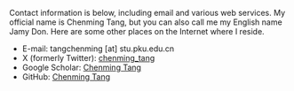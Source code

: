 Contact information is below, including email and various web services. My official name is Chenming Tang, but you can also call me my English name Jamy Don. Here are some other places on the Internet where I reside.
- E-mail: tangchenming [at] stu.pku.edu.cn
- X (formerly Twitter): [chenming_tang](https://x.com/chenming_tang)
- Google Scholar: [Chenming Tang](https://scholar.google.com/citations?user=qQ6PBaMAAAAJ)
- GitHub: [Chenming Tang](https://github.com/JamyDon)